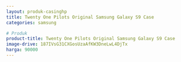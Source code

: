 ```yaml
---
layout: produk-casinghp
title: Twenty One Pilots Original Samsung Galaxy S9 Case
categories: samsung

# Produk
product-title: Twenty One Pilots Original Samsung Galaxy S9 Case
image-drive: 187IVsG31CXGosUzaAfKW3DneLwL4DjTx
harga: 90000
---
```

